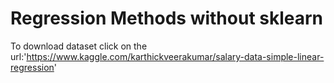 # Regression Methods without sklearn
To download dataset click on the url:'https://www.kaggle.com/karthickveerakumar/salary-data-simple-linear-regression'
